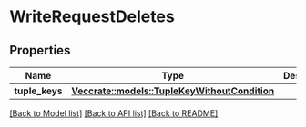# WriteRequestDeletes

## Properties

Name | Type | Description | Notes
------------ | ------------- | ------------- | -------------
**tuple_keys** | [**Vec<crate::models::TupleKeyWithoutCondition>**](TupleKeyWithoutCondition.md) |  | 

[[Back to Model list]](../README.md#documentation-for-models) [[Back to API list]](../README.md#documentation-for-api-endpoints) [[Back to README]](../README.md)



